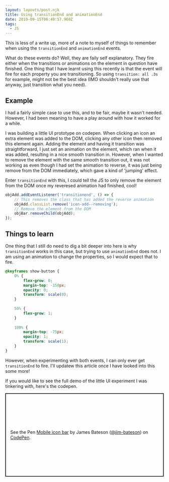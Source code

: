 ```yaml
---
layout: layouts/post.njk
title: Using transitionEnd and animationEnd
date: 2019-09-15T06:49:57.968Z
tags:
  - JS
---
```

This is less of a write up, more of a note to myself of things to remember when using the `transitionEnd` and `animationEnd` events.

What do these events do? Well, they are faily self explanatory. They fire either when the transitions or animations on the element in question have finished. One thing that I have learnt using this recently is that the event will fire for each property you are transitioning. So using `transition: all .3s` for example, might not be the best idea (IMO shouldn't really use that anyway, just transition what you need).

## Example

I had a fairly simple case to use this, and to be fair, maybe it wasn't needed. However, I had been meaning to have a play around with how it worked for a while.

I was building a little UI prototype on codepen. When clicking an icon an extra element was added to the DOM, clicking any other icon then removed this element again. Adding the element and having it transition was straightforward, I just set an animation on the element, which ran when it was added, resulting in a nice smooth transition in. However, when I wanted to remove the element with the same smooth transition out, it was not working as even though I had set the animation to reverse, it was just being remove from the DOM immediately, which gave a kind of 'jumping' effect.

Enter `transitionEnd` with this, I could tell the JS to only remove the element from the DOM once my reveresed animation had finished, cool!

```js
objAdd.addEventListener('transitionend', () => {
    // This removes the class that has added the reverse animation
    objAdd.classList.remove('icon-add--removing');
    // Remove the element from the DOM
    objBar.removeChild(objAdd);
});
```

## Things to learn

One thing that I still do need to dig a bit deeper into here is why `transitionEnd` works in this case, but trying to use `animationEnd` does not. I am using an animation to change the properties, so I would expect that to fire.

```css
@keyframes show-button {
    0% {
		flex-grow: 0;
		margin-top: -150px;
        opacity: 0;
        transform: scale(0);
    }
	
	50% {
		flex-grow: 1;
	}
	
	100% {
		margin-top: -75px;
		opacity: 1;
		transform: scale(1);
	}
}
```

However, when experimenting with both events, I can only ever get `transitionEnd` to fire. I'll updatew this article once I have looked into this some more!

If you would like to see the full demo of the little UI experiment I was tinkering with, here's the codepen.

<p class="codepen" data-height="265" data-theme-id="dark" data-default-tab="html,result" data-user="jim-bateson" data-slug-hash="JgmKRz" style="height: 265px; box-sizing: border-box; display: flex; align-items: center; justify-content: center; border: 2px solid; margin: 1em 0; padding: 1em;" data-pen-title="Mobile icon bar">
  <span>See the Pen <a href="https://codepen.io/jim-bateson/pen/JgmKRz/">
  Mobile icon bar</a> by James Bateson (<a href="https://codepen.io/jim-bateson">@jim-bateson</a>)
  on <a href="https://codepen.io">CodePen</a>.</span>
</p>
<script async src="https://static.codepen.io/assets/embed/ei.js"></script>
